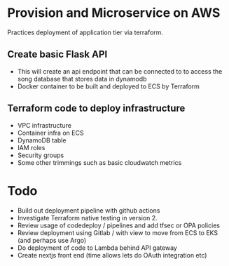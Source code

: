 # Provision and Microservice on AWS

Practices deployment of application tier via terraform.

## Create basic Flask API 
* This will create an api endpoint that can be connected to to access the song database that stores data in dynamodb
* Docker container to be built and deployed to ECS by Terraform

## Terraform code to deploy infrastructure
* VPC infrastructure 
* Container infra on ECS
* DynamoDB table
* IAM roles
* Security groups
* Some other trimmings such as basic cloudwatch metrics

# Todo
* Build out deployment pipeline with github actions
* Investigate Terraform native testing in version 2.
* Review usage of codedeploy / pipelines and add tfsec or OPA policies
* Review deployment using Gitlab / with view to move from ECS to EKS (and perhaps use Argo)
* Do deployment of code to Lambda behind API gateway
* Create nextjs front end (time allows lets do OAuth integration etc)